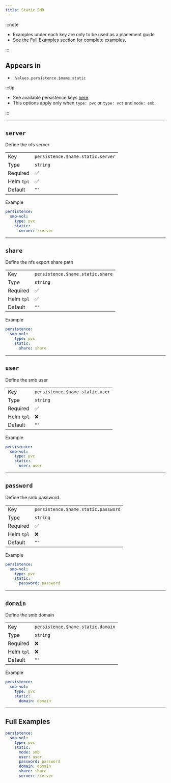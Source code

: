 ```yaml
---
title: Static SMB
---
```


:::note

- Examples under each key are only to be used as a placement guide
- See the [Full Examples](/common/persistence/pvc-vct/static-smb#full-examples) section for complete examples.

:::

## Appears in

- `.Values.persistence.$name.static`

:::tip

- See available persistence keys [here](/common/persistence).
- This options apply only when `type: pvc` or `type: vct` and `mode: smb`.

:::

---

## `server`

Define the nfs server

|            |                                   |
| ---------- | --------------------------------- |
| Key        | `persistence.$name.static.server` |
| Type       | `string`                          |
| Required   | ✅                                |
| Helm `tpl` | ✅                                |
| Default    | `""`                              |

Example

```yaml
persistence:
  smb-vol:
    type: pvc
    static:
      server: /server
```

---

## `share`

Define the nfs export share path

|            |                                  |
| ---------- | -------------------------------- |
| Key        | `persistence.$name.static.share` |
| Type       | `string`                         |
| Required   | ✅                               |
| Helm `tpl` | ✅                               |
| Default    | `""`                             |

Example

```yaml
persistence:
  smb-vol:
    type: pvc
    static:
      share: share
```

---

## `user`

Define the smb user

|            |                                 |
| ---------- | ------------------------------- |
| Key        | `persistence.$name.static.user` |
| Type       | `string`                        |
| Required   | ✅                              |
| Helm `tpl` | ❌                              |
| Default    | `""`                            |

Example

```yaml
persistence:
  smb-vol:
    type: pvc
    static:
      user: user
```

---

## `password`

Define the smb password

|            |                                     |
| ---------- | ----------------------------------- |
| Key        | `persistence.$name.static.password` |
| Type       | `string`                            |
| Required   | ✅                                  |
| Helm `tpl` | ❌                                  |
| Default    | `""`                                |

Example

```yaml
persistence:
  smb-vol:
    type: pvc
    static:
      password: password
```

---

## `domain`

Define the smb domain

|            |                                   |
| ---------- | --------------------------------- |
| Key        | `persistence.$name.static.domain` |
| Type       | `string`                          |
| Required   | ❌                                |
| Helm `tpl` | ❌                                |
| Default    | `""`                              |

Example

```yaml
persistence:
  smb-vol:
    type: pvc
    static:
      domain: domain
```

---

## Full Examples

```yaml
persistence:
  smb-vol:
    type: pvc
    static:
      mode: smb
      user: user
      password: password
      domain: domain
      share: share
      server: /server
```
